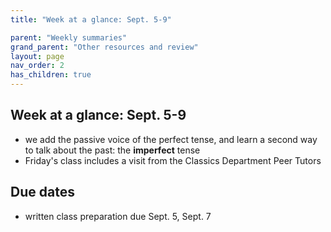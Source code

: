 ```yaml
---
title: "Week at a glance: Sept. 5-9"

parent: "Weekly summaries"
grand_parent: "Other resources and review"
layout: page
nav_order: 2
has_children: true
---
```




## Week at a glance: Sept. 5-9

- we add the passive voice of the perfect tense, and learn a second way to talk about the past:  the **imperfect** tense
- Friday's class includes a visit from the Classics Department Peer Tutors

## Due dates

- written class preparation due Sept. 5, Sept. 7